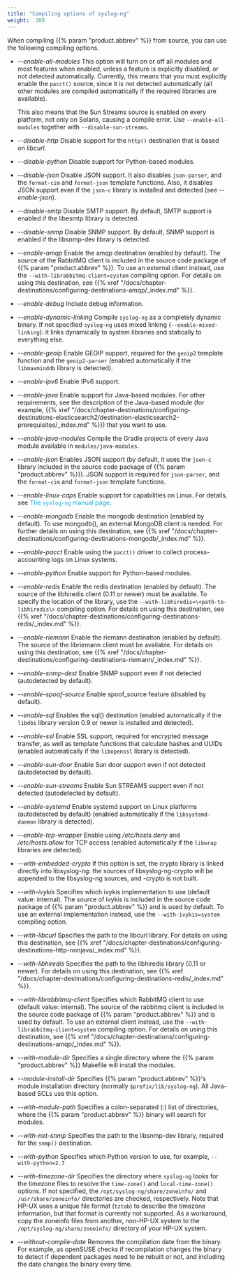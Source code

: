 ```yaml
---
title: "Compiling options of syslog-ng"
weight:  300
---
```

<!-- DISCLAIMER: This file is based on the syslog-ng Open Source Edition documentation https://github.com/balabit/syslog-ng-ose-guides/commit/2f4a52ee61d1ea9ad27cb4f3168b95408fddfdf2 and is used under the terms of The syslog-ng Open Source Edition Documentation License. The file has been modified by Axoflow. -->

When compiling {{% param "product.abbrev" %}} from source, you can use the following compiling options.

  - *--enable-all-modules* This option will turn on or off all modules and most features when enabled, unless a feature is explicitly disabled, or not detected automatically. Currently, this means that you must explicitly enable the `pacct()` source, since it is not detected automatically (all other modules are compiled automatically if the required libraries are available).
    
    This also means that the Sun Streams source is enabled on every platform, not only on Solaris, causing a compile error. Use `--enable-all-modules` together with `--disable-sun-streams`.

  - *--disable-http* Disable support for the `http()` destination that is based on *libcurl*.

  - *--disable-python* Disable support for Python-based modules.

  - *--disable-json* Disable JSON support. It also disables `json-parser`, and the `format-cim` and `format-json` template functions. Also, it disables JSON support even if the `json-c` library is installed and detected (see *--enable-json*).

  - *--disable-smtp* Disable SMTP support. By default, SMTP support is enabled if the libesmtp library is detected.

  - *--disable-snmp* Disable SNMP support. By default, SNMP support is enabled if the libsnmp-dev library is detected.

  - *--enable-amqp* Enable the amqp destination (enabled by default). The source of the RabbitMQ client is included in the source code package of {{% param "product.abbrev" %}}. To use an external client instead, use the `--with-librabbitmq-client=system` compiling option. For details on using this destination, see {{% xref "/docs/chapter-destinations/configuring-destinations-amqp/_index.md" %}}.

  - *--enable-debug* Include debug information.

  - *--enable-dynamic-linking* Compile `syslog-ng` as a completely dynamic binary. If not specified `syslog-ng` uses mixed linking (`--enable-mixed-linking`): it links dynamically to system libraries and statically to everything else.

  - *--enable-geoip* Enable GEOIP support, required for the `geoip2` template function and the `geoip2-parser` (enabled automatically if the `libmaxminddb` library is detected).

  - *--enable-ipv6* Enable IPv6 support.

  - *--enable-java* Enable support for Java-based modules. For other requirements, see the description of the Java-based module (for example, {{% xref "/docs/chapter-destinations/configuring-destinations-elasticsearch2/destination-elasticsearch2-prerequisites/_index.md" %}}) that you want to use.

  - *--enable-java-modules* Compile the Gradle projects of every Java module available in `modules/java-modules`.

  - *--enable-json* Enables JSON support (by default, it uses the `json-c` library included in the source code package of {{% param "product.abbrev" %}}). JSON support is required for `json-parser`, and the `format-cim` and `format-json` template functions.

  - *--enable-linux-caps* Enable support for capabilities on Linux. For details, see <span class="mcFormatColor" style="color: #04aada;">The `syslog-ng` manual page</span>.

  - *--enable-mongodb* Enable the mongodb destination (enabled by default). To use <span class="code">mongodb()</span>, an external MongoDB client is needed. For further details on using this destination, see {{% xref "/docs/chapter-destinations/configuring-destinations-mongodb/_index.md" %}}.

  - *--enable-pacct* Enable using the `pacct()` driver to collect process-accounting logs on Linux systems.

  - *--enable-python* Enable support for Python-based modules.

  - *--enable-redis* Enable the redis destination (enabled by default). The source of the libhiredis client (0.11 or newer) must be available. To specify the location of the library, use the `--with-libhiredis=\<path-to-libhiredis\>` compiling option. For details on using this destination, see {{% xref "/docs/chapter-destinations/configuring-destinations-redis/_index.md" %}}.

  - *--enable-riemann* Enable the riemann destination (enabled by default). The source of the libriemann client must be available. For details on using this destination, see {{% xref "/docs/chapter-destinations/configuring-destinations-riemann/_index.md" %}}.

  - *--enable-snmp-dest* Enable SNMP support even if not detected (autodetected by default).

  - *--enable-spoof-source* Enable spoof_source feature (disabled by default).

  - *--enable-sql* Enables the sql() destination (enabled automatically if the `libdbi` library version 0.9 or newer is installed and detected).

  - *--enable-ssl* Enable SSL support, required for encrypted message transfer, as well as template functions that calculate hashes and UUIDs (enabled automatically if the `libopenssl` library is detected).

  - *--enable-sun-door* Enable Sun door support even if not detected (autodetected by default).

  - *--enable-sun-streams* Enable Sun STREAMS support even if not detected (autodetected by default).

  - *--enable-systemd* Enable systemd support on Linux platforms (autodetected by default) (enabled automatically if the `libsystemd-daemon` library is detected).

  - *--enable-tcp-wrapper* Enable using */etc/hosts.deny* and */etc/hosts.allow* for TCP access (enabled automatically if the `libwrap` libraries are detected).

  - *--with-embedded-crypto* If this option is set, the crypto library is linked directly into libsyslog-ng: the sources of libsyslog-ng-crypto will be appended to the libsyslog-ng sources, and -crypto is not built.

  - *--with-ivykis* Specifies which ivykis implementation to use (default value: internal). The source of ivykis is included in the source code package of {{% param "product.abbrev" %}} and is used by default. To use an external implementation instead, use the `--with-ivykis=system` compiling option.

  - *--with-libcurl* Specifies the path to the libcurl library. For details on using this destination, see {{% xref "/docs/chapter-destinations/configuring-destinations-http-nonjava/_index.md" %}}.

  - *--with-libhiredis* Specifies the path to the libhiredis library (0.11 or newer). For details on using this destination, see {{% xref "/docs/chapter-destinations/configuring-destinations-redis/_index.md" %}}.

  - *--with-librabbitmq-client* Specifies which RabbitMQ client to use (default value: internal). The source of the rabbitmq client is included in the source code package of {{% param "product.abbrev" %}} and is used by default. To use an external client instead, use the `--with-librabbitmq-client=system` compiling option. For details on using this destination, see {{% xref "/docs/chapter-destinations/configuring-destinations-amqp/_index.md" %}}.

  - *--with-module-dir* Specifies a single directory where the {{% param "product.abbrev" %}} Makefile will install the modules.

  - *--module-install-dir* Specifies {{% param "product.abbrev" %}}'s module installation directory (normally `$prefix/lib/syslog-ng`). All Java-based SCLs use this option.

  - *--with-module-path* Specifies a colon-separated (:) list of directories, where the {{% param "product.abbrev" %}} binary will search for modules.

  - *--with-net-snmp* Specifies the path to the libsnmp-dev library, required for the `snmp()` destination.

  - *--with-python* Specifies which Python version to use, for example, `--with-python=2.7`

  - *--with-timezone-dir* Specifies the directory where `syslog-ng` looks for the timezone files to resolve the `time-zone()` and `local-time-zone()` options. If not specified, the `/opt/syslog-ng/share/zoneinfo/` and `/usr/share/zoneinfo/` directories are checked, respectively. Note that HP-UX uses a unique file format (`tztab`) to describe the timezone information, but that format is currently not supported. As a workaround, copy the zoneinfo files from another, non-HP-UX system to the `/opt/syslog-ng/share/zoneinfo/` directory of your HP-UX system.

  - *--without-compile-date* Removes the compilation date from the binary. For example, as openSUSE checks if recompilation changes the binary to detect if dependent packages need to be rebuilt or not, and including the date changes the binary every time.
